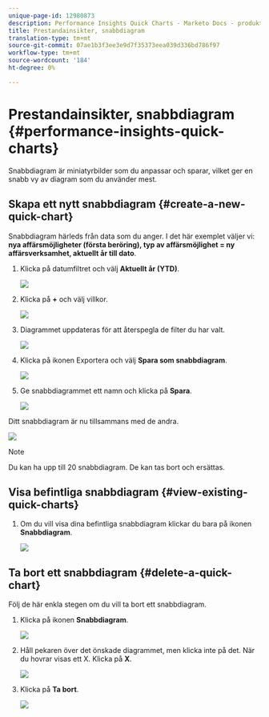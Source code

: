 ```yaml
---
unique-page-id: 12980873
description: Performance Insights Quick Charts - Marketo Docs - produktdokumentation
title: Prestandainsikter, snabbdiagram
translation-type: tm+mt
source-git-commit: 07ae1b3f3ee3e9d7f35373eea039d336bd786f97
workflow-type: tm+mt
source-wordcount: '184'
ht-degree: 0%

---
```



# Prestandainsikter, snabbdiagram {#performance-insights-quick-charts}

Snabbdiagram är miniatyrbilder som du anpassar och sparar, vilket ger en snabb vy av diagram som du använder mest.

## Skapa ett nytt snabbdiagram {#create-a-new-quick-chart}

Snabbdiagram härleds från data som du anger. I det här exemplet väljer vi: **nya affärsmöjligheter (första beröring), typ av affärsmöjlighet = ny affärsverksamhet, aktuellt år till dato**.

1. Klicka på datumfiltret och välj **Aktuellt år (YTD)**.

   ![](assets/1-2.png)

1. Klicka på **+** och välj villkor.

   ![](assets/2-2.png)

1. Diagrammet uppdateras för att återspegla de filter du har valt.

   ![](assets/3-3.png)

1. Klicka på ikonen Exportera och välj **Spara som snabbdiagram**.

   ![](assets/4-2.png)

1. Ge snabbdiagrammet ett namn och klicka på **Spara**.

   ![](assets/5-3.png)

Ditt snabbdiagram är nu tillsammans med de andra.

![](assets/6-3.png)

>[!NOTE]
>
>Du kan ha upp till 20 snabbdiagram. De kan tas bort och ersättas.

## Visa befintliga snabbdiagram {#view-existing-quick-charts}

1. Om du vill visa dina befintliga snabbdiagram klickar du bara på ikonen **Snabbdiagram**.

   ![](assets/7-1.png)

## Ta bort ett snabbdiagram {#delete-a-quick-chart}

Följ de här enkla stegen om du vill ta bort ett snabbdiagram.

1. Klicka på ikonen **Snabbdiagram**.

   ![](assets/8-1.png)

1. Håll pekaren över det önskade diagrammet, men klicka inte på det. När du hovrar visas ett X. Klicka på **X**.

   ![](assets/9-2.png)

1. Klicka på **Ta bort**.

   ![](assets/10-1.png)

